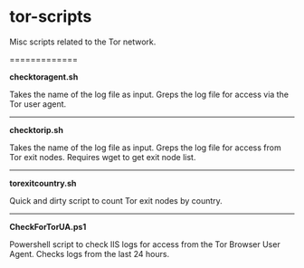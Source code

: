 tor-scripts
=============

Misc scripts related to the Tor network.

=============

**checktoragent.sh**

Takes the name of the log file as input. Greps the log file for access via the Tor user agent.

-------------

**checktorip.sh**

Takes the name of the log file as input. Greps the log file for access from Tor exit nodes. Requires wget to get exit node list.

-------------

**torexitcountry.sh**

Quick and dirty script to count Tor exit nodes by country.

-------------

**CheckForTorUA.ps1**

Powershell script to check IIS logs for access from the Tor Browser User Agent. Checks logs from the last 24 hours.
